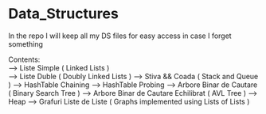 # Data_Structures
In the repo I will keep all my DS files for easy access in case I forget something

Contents:          
--> Liste Simple ( Linked Lists )                                                                                                 
--> Liste Duble ( Doubly Linked Lists )
--> Stiva && Coada ( Stack and Queue )
--> HashTable Chaining
--> HashTable Probing
--> Arbore Binar de Cautare ( Binary Search Tree )
--> Arbore Binar de Cautare Echilibrat ( AVL Tree )
--> Heap
--> Grafuri Liste de Liste ( Graphs implemented using Lists of Lists )
